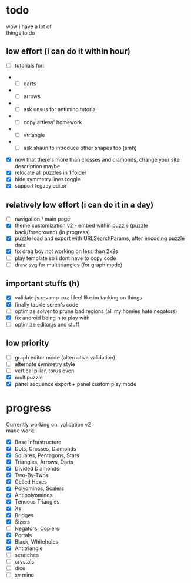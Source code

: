 # todo
wow i have a lot of   
things to do

## low effort (i can do it within hour)
- [ ] tutorials for:
- - [ ] darts
- - [ ] arrows
- - [ ] ask unsus for antimino tutorial
- - [ ] copy artless' homework
- - [ ] vtriangle
- - [ ] ask shaun to introduce other shapes too (smh)
- [x] now that there's more than crosses and diamonds, change your site description maybe
- [x] relocate all puzzles in 1 folder
- [x] hide symmetry lines toggle
- [x] support legacy editor

## relatively low effort (i can do it in a day)
- [ ] navigation / main page
- [x] theme customization v2 - embed within puzzle (puzzle back/foreground) (in progress)
- [x] puzzle load and export with URLSearchParams, after encoding puzzle data
- [x] fix drag boy not working on less than 2x2s
- [ ] play template so i dont have to copy code
- [ ] draw svg for multitriangles (for graph mode)

## important stuffs (h)
- [x] validate.js revamp cuz i feel like im tacking on things
- [x] finally tackle seren's code
- [ ] optimize solver to prune bad regions (all my homies hate negators)
- [x] fix android being h to play with
- [ ] optimize editor.js and stuff

## low priority
- [ ] graph editor mode (alternative validation)
- [ ] alternate symmetry style
- [ ] vertical pillar, torus even
- [x] multipuzzle
- [x] panel sequence export + panel custom play mode

# progress

Currently working on: validation v2  
made work:
- [x] Base Infrastructure
- [x] Dots, Crosses, Diamonds
- [x] Squares, Pentagons, Stars
- [x] Triangles, Arrows, Darts
- [x] Divided Diamonds
- [x] Two-By-Twos
- [x] Celled Hexes
- [x] Polyominos, Scalers
- [x] Antipolyominos
- [x] Tenuous Triangles
- [x] Xs
- [x] Bridges
- [x] Sizers
- [ ] Negators, Copiers
- [x] Portals
- [x] Black, Whiteholes
- [x] Antitriangle
- [ ] scratches
- [ ] crystals
- [ ] dice
- [ ] xv mino
